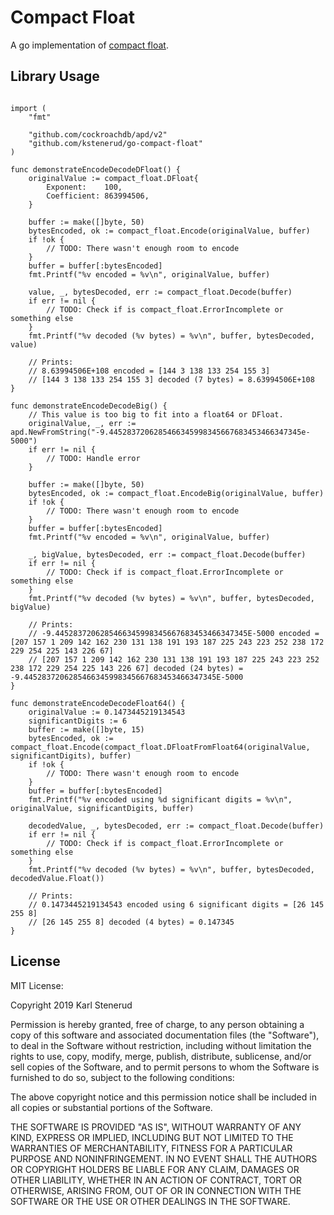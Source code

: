 Compact Float
=============

A go implementation of [compact float](https://github.com/kstenerud/compact-float/blob/master/compact-float-specification.md).



Library Usage
-------------

```golang

import (
	"fmt"

	"github.com/cockroachdb/apd/v2"
	"github.com/kstenerud/go-compact-float"
)

func demonstrateEncodeDecodeDFloat() {
	originalValue := compact_float.DFloat{
		Exponent:    100,
		Coefficient: 863994506,
	}

	buffer := make([]byte, 50)
	bytesEncoded, ok := compact_float.Encode(originalValue, buffer)
	if !ok {
		// TODO: There wasn't enough room to encode
	}
	buffer = buffer[:bytesEncoded]
	fmt.Printf("%v encoded = %v\n", originalValue, buffer)

	value, _, bytesDecoded, err := compact_float.Decode(buffer)
	if err != nil {
		// TODO: Check if is compact_float.ErrorIncomplete or something else
	}
	fmt.Printf("%v decoded (%v bytes) = %v\n", buffer, bytesDecoded, value)

	// Prints:
	// 8.63994506E+108 encoded = [144 3 138 133 254 155 3]
	// [144 3 138 133 254 155 3] decoded (7 bytes) = 8.63994506E+108
}

func demonstrateEncodeDecodeBig() {
	// This value is too big to fit into a float64 or DFloat.
	originalValue, _, err := apd.NewFromString("-9.4452837206285466345998345667683453466347345e-5000")
	if err != nil {
		// TODO: Handle error
	}

	buffer := make([]byte, 50)
	bytesEncoded, ok := compact_float.EncodeBig(originalValue, buffer)
	if !ok {
		// TODO: There wasn't enough room to encode
	}
	buffer = buffer[:bytesEncoded]
	fmt.Printf("%v encoded = %v\n", originalValue, buffer)

	_, bigValue, bytesDecoded, err := compact_float.Decode(buffer)
	if err != nil {
		// TODO: Check if is compact_float.ErrorIncomplete or something else
	}
	fmt.Printf("%v decoded (%v bytes) = %v\n", buffer, bytesDecoded, bigValue)

	// Prints:
	// -9.4452837206285466345998345667683453466347345E-5000 encoded = [207 157 1 209 142 162 230 131 138 191 193 187 225 243 223 252 238 172 229 254 225 143 226 67]
	// [207 157 1 209 142 162 230 131 138 191 193 187 225 243 223 252 238 172 229 254 225 143 226 67] decoded (24 bytes) = -9.4452837206285466345998345667683453466347345E-5000
}

func demonstrateEncodeDecodeFloat64() {
	originalValue := 0.1473445219134543
	significantDigits := 6
	buffer := make([]byte, 15)
	bytesEncoded, ok := compact_float.Encode(compact_float.DFloatFromFloat64(originalValue, significantDigits), buffer)
	if !ok {
		// TODO: There wasn't enough room to encode
	}
	buffer = buffer[:bytesEncoded]
	fmt.Printf("%v encoded using %d significant digits = %v\n", originalValue, significantDigits, buffer)

	decodedValue, _, bytesDecoded, err := compact_float.Decode(buffer)
	if err != nil {
		// TODO: Check if is compact_float.ErrorIncomplete or something else
	}
	fmt.Printf("%v decoded (%v bytes) = %v\n", buffer, bytesDecoded, decodedValue.Float())

	// Prints:
	// 0.1473445219134543 encoded using 6 significant digits = [26 145 255 8]
	// [26 145 255 8] decoded (4 bytes) = 0.147345
}
```



License
-------

MIT License:

Copyright 2019 Karl Stenerud

Permission is hereby granted, free of charge, to any person obtaining a copy of
this software and associated documentation files (the "Software"), to deal in
the Software without restriction, including without limitation the rights to
use, copy, modify, merge, publish, distribute, sublicense, and/or sell copies of
the Software, and to permit persons to whom the Software is furnished to do so,
subject to the following conditions:

The above copyright notice and this permission notice shall be included in all
copies or substantial portions of the Software.

THE SOFTWARE IS PROVIDED "AS IS", WITHOUT WARRANTY OF ANY KIND, EXPRESS OR
IMPLIED, INCLUDING BUT NOT LIMITED TO THE WARRANTIES OF MERCHANTABILITY, FITNESS
FOR A PARTICULAR PURPOSE AND NONINFRINGEMENT. IN NO EVENT SHALL THE AUTHORS OR
COPYRIGHT HOLDERS BE LIABLE FOR ANY CLAIM, DAMAGES OR OTHER LIABILITY, WHETHER
IN AN ACTION OF CONTRACT, TORT OR OTHERWISE, ARISING FROM, OUT OF OR IN
CONNECTION WITH THE SOFTWARE OR THE USE OR OTHER DEALINGS IN THE SOFTWARE.
